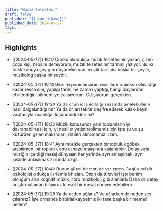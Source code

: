```yaml
---
title: "Müzik felsefesi"
draft: false
publisher: "[[Uzun Hikâye]]"
published_date: 2024-05-27
tags:
---
```



## Highlights
* [[2024-05-27]] 18:17  Çünkü okudukça müzik felsefesinin yazan, çizen çoğu kişi, hepsini demiyorum, müzik felsefesinin tarihini yazıyor. Bu iki farklı konuyu şey gibi düşünelim yani müzik tarihçisi başka bir şeydir, müzikolog başka bir şeydir.

* [[2024-05-27]] 18:19  Beni heyecanlandıran resimlere mümkün olabildiği kadar ressamını, yaptığı tarihi, ne zaman yaptığı, hangi olaylardan etkilendiğini bilmemeye çalışıyorum. Çalışıyorum gerçekten.

* [[2024-05-27]] 18:20  Ya da onun icra edildiği sırasında ameleküllerin nasıl dalgalandığı mı? Ya da onları tekrar deşifre ederek kulak-beyin vasıtasıyla insanlığa düşündürdükleri mi?

* [[2024-05-27]] 18:23  Müzik konusunda yani toplumların iyi davranabilmesi için, iyi nesiller yetiştirebilmemiz için işte şu ve şu kültürden gelen makamları, dizileri almamamız lazım.

* [[2024-05-27]] 18:41  Aynı müzikle gerçekten bir topluluk göbek atabilirken, bir topluluk onu cenaze maaşında kullanabilir. Dolayısıyla müziğin içerdiği mesaj dünyanın her yerinde aynı anlaşılmak, aynı şekilde anlaşılmak zorunda değil.

* [[2024-05-27]] 18:42  Bunun güzel bir testi de var zaten. Bugün müzik psikolojisi oldukça ilerlemiş bir alan. Onun da türevleri işte benim olduğum alan kognitif müzik, nöro müzikoloji gibi alanlarla Daha da detay araştırmalardan biliyoruz ki evet bir mesaj convey edebiliyor.

* [[2024-05-27]] 19:29  Ya da neden ağlarız? Ve ağlarken de neden ses çıkarırız? İşte ormanda birbirini kaybetmiş iki tane başka bir memeli neden?

